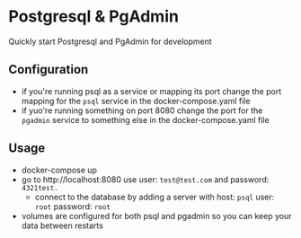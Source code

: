 # Postgresql & PgAdmin

Quickly start Postgresql and PgAdmin for development

## Configuration

- if you're running psql as a service or mapping its port change the port mapping for the `psql` service in the docker-compose.yaml file
- if yuo're running something on port 8080 change the port for the `pgadmin` service to something else in the docker-compose.yaml file

## Usage

- docker-compose up
- go to http://localhost:8080 use user: `test@test.com` and password: `4321test.`
  - connect to the database by adding a server with host: `psql` user: `root` password: `root`
- volumes are configured for both psql and pgadmin so you can keep your data between restarts
